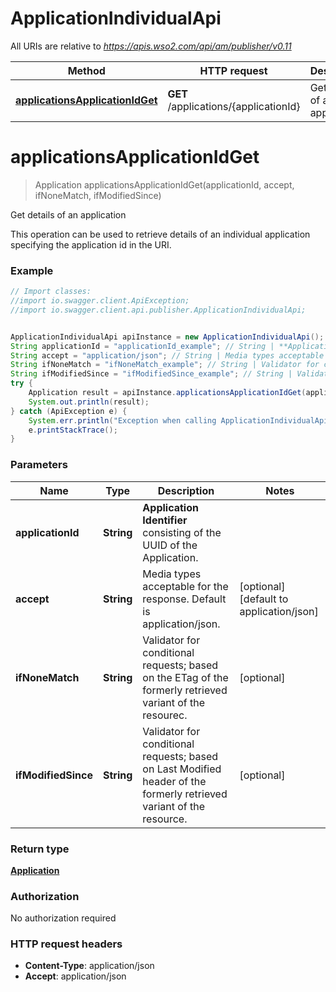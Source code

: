 # ApplicationIndividualApi

All URIs are relative to *https://apis.wso2.com/api/am/publisher/v0.11*

Method | HTTP request | Description
------------- | ------------- | -------------
[**applicationsApplicationIdGet**](ApplicationIndividualApi.md#applicationsApplicationIdGet) | **GET** /applications/{applicationId} | Get details of an application


<a name="applicationsApplicationIdGet"></a>
# **applicationsApplicationIdGet**
> Application applicationsApplicationIdGet(applicationId, accept, ifNoneMatch, ifModifiedSince)

Get details of an application

This operation can be used to retrieve details of an individual application specifying the application id in the URI. 

### Example
```java
// Import classes:
//import io.swagger.client.ApiException;
//import io.swagger.client.api.publisher.ApplicationIndividualApi;


ApplicationIndividualApi apiInstance = new ApplicationIndividualApi();
String applicationId = "applicationId_example"; // String | **Application Identifier** consisting of the UUID of the Application. 
String accept = "application/json"; // String | Media types acceptable for the response. Default is application/json. 
String ifNoneMatch = "ifNoneMatch_example"; // String | Validator for conditional requests; based on the ETag of the formerly retrieved variant of the resourec. 
String ifModifiedSince = "ifModifiedSince_example"; // String | Validator for conditional requests; based on Last Modified header of the formerly retrieved variant of the resource. 
try {
    Application result = apiInstance.applicationsApplicationIdGet(applicationId, accept, ifNoneMatch, ifModifiedSince);
    System.out.println(result);
} catch (ApiException e) {
    System.err.println("Exception when calling ApplicationIndividualApi#applicationsApplicationIdGet");
    e.printStackTrace();
}
```

### Parameters

Name | Type | Description  | Notes
------------- | ------------- | ------------- | -------------
 **applicationId** | **String**| **Application Identifier** consisting of the UUID of the Application.  |
 **accept** | **String**| Media types acceptable for the response. Default is application/json.  | [optional] [default to application/json]
 **ifNoneMatch** | **String**| Validator for conditional requests; based on the ETag of the formerly retrieved variant of the resourec.  | [optional]
 **ifModifiedSince** | **String**| Validator for conditional requests; based on Last Modified header of the formerly retrieved variant of the resource.  | [optional]

### Return type

[**Application**](Application.md)

### Authorization

No authorization required

### HTTP request headers

 - **Content-Type**: application/json
 - **Accept**: application/json

